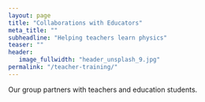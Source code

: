 ```yaml
---
layout: page
title: "Collaborations with Educators"
meta_title: ""
subheadline: "Helping teachers learn physics"
teaser: ""
header:
   image_fullwidth: "header_unsplash_9.jpg"
permalink: "/teacher-training/"
---
```


Our group partners with teachers and education students.
